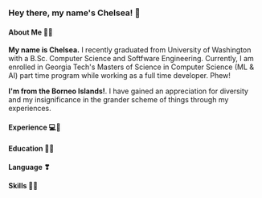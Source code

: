 ### Hey there, my name's Chelsea! 👋

#### About Me 🥰🎀
**My name is Chelsea.** I recently graduated from University of Washington with a B.Sc. Computer Science and Softfware Engineering. Currently, I am enrolled in Georgia Tech's Masters of Science in Computer Science (ML & AI) part time program while working as a full time developer. Phew!

**I'm from the Borneo Islands!**. I have gained an appreciation for diversity and my insignificance in the grander scheme of things through my experiences.


#### Experience 💻📍

#### Education 👩‍🎓

#### Language ❣

#### Skills 🐱‍💻

